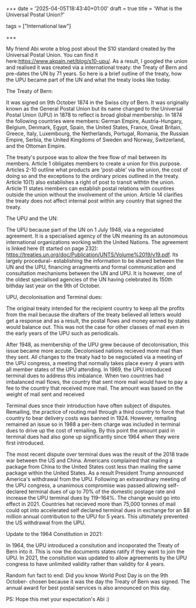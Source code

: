 +++
date = '2025-04-05T18:43:40+01:00'
draft = true
title = 'What is the Universal Postal Union?'

tags = ["International law"]

+++

My friend Abi wrote a blog post about the S10 standard created by the Universal Postal Union. You can find it here:https://www.akpain.net/blog/s10-upu/. As a result, I googled the union and realised it was created via a international treaty: the Treaty of Bern and pre-dates the UN by 71 years. So here is a brief outline of the treaty, how the UPU became part of the UN and what the treaty looks like today.

The Treaty of Bern:

It was signed on 9th October 1874 in the Swiss city of Bern. It was originally known as the General Postal Union but its name changed to the Universal Postal Union (UPU) in 1878 to reflect is broad global membership. In 1874 the following countries were members: German Empire, Austria-Hungary, Belgium, Denmark, Egypt, Spain, the United States, France, Great Britain, Greece, Italy, Luxembourg, the Netherlands, Portugal, Romania, the Russian Empire, Serbia, the United Kingdoms of Sweden and Norway, Switzerland, and the Ottoman Empire.

The treaty's purpose was to allow the free flow of mail between its members. Article 1 obligates members to create a union for this purpose. Articles 2-10 outline what products are 'post-able' via the union, the cost of doing so and the exceptions to the ordinary prices outlined in the treaty. Article 10(1) also establishes a right of post to transit withtin the union. Article 11 states members can establish postal relations with countires outside the union without the involvement of the union. Article 14 clarifies the treaty does not affect internal post within any country that signed the treaty. 

The UPU and the UN:

The UPU because part of the UN on 1 July 1948, via a negociated agreement. It is a specialised agency of the UN meaning its an autonomous international organizations working with the United Nations. The agreement is linked here (It started on page 232): https://treaties.un.org/doc/Publication/UNTS/Volume%2019/v19.pdf. Its largely procedural- establishing the information to be shared between the UN and the UPU, financing arragments and formal communication and consultation mechanisms between the UN and UPU. It is however, one of the oldest specialised agencies of the UN having celebrated its 150th bithday last year on the 9th of October.  

UPU, decolonisation and Terminal dues:

The original treaty intended for the recipient country to keep all the profits from the mail because the drafters of the treaty believed all letters would get a response and as a result, the postal flows and money earned by states would balance out. This was not the case for other classes of mail even in the early years of the UPU such as periodicals. 

After 1948, as membership of the UPU grew because of decolonisation, this issue became more accute. Decolonised nations recieved more mail than they sent. All changes to the treaty  had to be negociated via a meeting of the UPU congress, a meeting that normally takes place every 4 years with all member states of the UPU attending. In 1969, the UPU introduced terminal dues to address this imbalance. When two countries had imbalanced mail flows, the country that sent more mail would have to pay a fee to the country that received more mail. The amount was based on the weight of mail sent and received

Terminal dues snce their introduction have often subject of disputes. Remailing, the practice of routing mail through a third country to force that country to bear delivery costs was banned in 1924. However, remailing remained an issue so in 1988 a per-item charge was included in terminal dues to drive up the cost of remailing. By this point the amount paid in terminal dues had also gone up significantly since 1964 when they were first introduced. 

The most recent dispute over terminal dues was the reuslt of the 2018 trade war between the US and China. Americans complained that mailing a package from China to the United States cost less than mailing the same package within the United States. As a result President Trump announced America's withdrawal from the UPU. Following an extraordinary meeting of the UPU congress, a unanimous compromise was passed allowing self-declared terminal dues of up to 70% of the domestic postage rate and increase the UPU terminal dues by 119–164%. The change would go into effect in 2021. Countries hat recieved more than 75,000 tonnes of mail could opt into accelerated self declared terminal dues in exchange for an $8 million annual contribution to the UPU for 5 years. This ultimately prevented the US withdrawal from the UPU. 

Update to the 1964 Constitution in 2021:

In 1964, the UPU introduced a consitution and incoporated the Treaty of Bern into it. This is now the documents states ratify if they want to join the UPU. In 2021, the consitution was updated to allow agreements by the UPU congress to have unlimited validity rather than validity for 4 years. 

Random fun fact to end: Did you know World Post Day is on the 9th October- chosen because it was the day the Treaty of Bern was signed. The annual award for best postal services is also announced on this day. 

PS: Hope this met your expectation's Abi :)